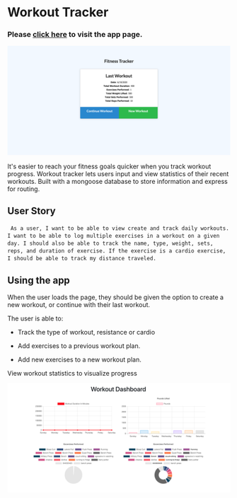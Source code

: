 # Workout Tracker

### **Please [click here](https://frozen-wave-39380.herokuapp.com/) to visit the app page.**

![homepageview](assets/homepage.png)

It's easier to reach your fitness goals quicker when you track workout progress. Workout tracker lets users input and view statistics of their recent workouts. Built with a mongoose database to store information and express for routing. 

## User Story

` As a user, I want to be able to view create and track daily workouts. I want to be able to log multiple exercises in a workout on a given day. I should also be able to track the name, type, weight, sets, reps, and duration of exercise. If the exercise is a cardio exercise, I should be able to track my distance traveled.`

## Using the app

When the user loads the page, they should be given the option to create a new workout, or continue with their last workout.

The user is able to:
  * Track the type of workout, resistance or cardio

  * Add exercises to a previous workout plan.

  * Add new exercises to a new workout plan.

View workout statistics to visualize progress

![homepageview](assets/graphs.png)


